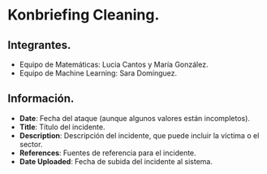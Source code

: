 # Konbriefing Cleaning.
## Integrantes.
- Equipo de Matemáticas: Lucia Cantos y María González.
- Equipo de Machine Learning: Sara Domínguez.
## Información.
- **Date**: Fecha del ataque (aunque algunos valores están incompletos).
- **Title**: Título del incidente.
- **Description**: Descripción del incidente, que puede incluir la víctima o el sector.
- **References**: Fuentes de referencia para el incidente.
- **Date Uploaded**: Fecha de subida del incidente al sistema.
